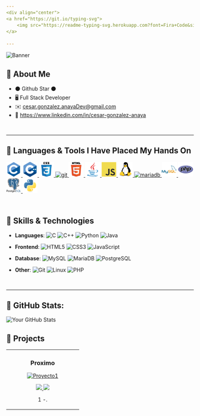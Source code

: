 ```yaml
---
<div align="center">
<a href="https://git.io/typing-svg">
    <img src="https://readme-typing-svg.herokuapp.com?font=Fira+Code&size=40&weight=700&duration=2000&pause=1000&color=8B0000&center=true&vCenter=true&width=435&lines=Hi+There!%F0%9F%91%8B;I%C2%B4m++CaesarCode+%F0%9F%92%BB" alt="Typing SVG" />
</a>

---
```

  
  <img src="https://github.com/ICaesarI/ICaesarI/blob/main/bannerP.gif?raw=true" alt="Banner" />
</div>

## 🔴 About Me

- ⚫ Github Star ⚫ 
- 🖥️ Full Stack Developer
- ✉️ cesar.gonzalez.anayaDev@gmail.com
- 🔗 https://www.linkedin.com/in/cesar-gonzalez-anaya

<br>

---

## 🔴 Languages & Tools I Have Placed My Hands On 

<p align="left"> 
  <a href="https://www.cprogramming.com/" target="_blank" rel="noreferrer"> 
    <img src="https://raw.githubusercontent.com/devicons/devicon/master/icons/c/c-original.svg" alt="c" width="40" height="40"/> 
  </a> 
  <a href="https://www.w3schools.com/cpp/" target="_blank" rel="noreferrer"> 
    <img src="https://raw.githubusercontent.com/devicons/devicon/master/icons/cplusplus/cplusplus-original.svg" alt="cplusplus" width="40" height="40"/> 
  </a> 
  <a href="https://www.w3schools.com/css/" target="_blank" rel="noreferrer"> 
    <img src="https://raw.githubusercontent.com/devicons/devicon/master/icons/css3/css3-original-wordmark.svg" alt="css3" width="40" height="40"/> 
  </a> 
  <a href="https://git-scm.com/" target="_blank" rel="noreferrer"> 
    <img src="https://www.vectorlogo.zone/logos/git-scm/git-scm-icon.svg" alt="git" width="40" height="40"/> 
  </a> 
  <a href="https://www.w3.org/html/" target="_blank" rel="noreferrer"> 
    <img src="https://raw.githubusercontent.com/devicons/devicon/master/icons/html5/html5-original-wordmark.svg" alt="html5" width="40" height="40"/> 
  </a> 
  <a href="https://www.java.com" target="_blank" rel="noreferrer"> 
    <img src="https://raw.githubusercontent.com/devicons/devicon/master/icons/java/java-original.svg" alt="java" width="40" height="40"/> 
  </a> 
  <a href="https://developer.mozilla.org/en-US/docs/Web/JavaScript" target="_blank" rel="noreferrer"> 
    <img src="https://raw.githubusercontent.com/devicons/devicon/master/icons/javascript/javascript-original.svg" alt="javascript" width="40" height="40"/> 
  </a> 
  <a href="https://www.linux.org/" target="_blank" rel="noreferrer"> 
    <img src="https://raw.githubusercontent.com/devicons/devicon/master/icons/linux/linux-original.svg" alt="linux" width="40" height="40"/> 
  </a> 
  <a href="https://mariadb.org/" target="_blank" rel="noreferrer"> 
    <img src="https://www.vectorlogo.zone/logos/mariadb/mariadb-icon.svg" alt="mariadb" width="40" height="40"/> 
  </a> 
  <a href="https://www.mysql.com/" target="_blank" rel="noreferrer"> 
    <img src="https://raw.githubusercontent.com/devicons/devicon/master/icons/mysql/mysql-original-wordmark.svg" alt="mysql" width="40" height="40"/> 
  </a> 
  <a href="https://www.php.net" target="_blank" rel="noreferrer"> 
    <img src="https://raw.githubusercontent.com/devicons/devicon/master/icons/php/php-original.svg" alt="php" width="40" height="40"/> 
  </a> 
  <a href="https://www.postgresql.org" target="_blank" rel="noreferrer"> 
    <img src="https://raw.githubusercontent.com/devicons/devicon/master/icons/postgresql/postgresql-original-wordmark.svg" alt="postgresql" width="40" height="40"/> 
  </a> 
  <a href="https://www.python.org" target="_blank" rel="noreferrer"> 
    <img src="https://raw.githubusercontent.com/devicons/devicon/master/icons/python/python-original.svg" alt="python" width="40" height="40"/> 
  </a> 
</p>

<br>

## 🔴 Skills & Technologies 

- **Languages**: 
  ![C](https://img.shields.io/badge/-C-A8B9CC?style=flat&logo=c&logoColor=black) 
  ![C++](https://img.shields.io/badge/-C++-00599C?style=flat&logo=c%2B%2B&logoColor=white) 
  ![Python](https://img.shields.io/badge/-Python-3776AB?style=flat&logo=python&logoColor=white) 
  ![Java](https://img.shields.io/badge/-Java-007396?style=flat&logo=java&logoColor=white)
  
- **Frontend**: 
  ![HTML5](https://img.shields.io/badge/-HTML5-E34F26?style=flat&logo=html5&logoColor=white) 
  ![CSS3](https://img.shields.io/badge/-CSS3-1572B6?style=flat&logo=css3&logoColor=white) 
  ![JavaScript](https://img.shields.io/badge/-JavaScript-F7DF1E?style=flat&logo=javascript&logoColor=black)

- **Database**: 
  ![MySQL](https://img.shields.io/badge/-MySQL-4479A1?style=flat&logo=mysql&logoColor=white) 
  ![MariaDB](https://img.shields.io/badge/-MariaDB-003545?style=flat&logo=mariadb&logoColor=white) 
  ![PostgreSQL](https://img.shields.io/badge/-PostgreSQL-4169E1?style=flat&logo=postgresql&logoColor=white)

- **Other**: 
  ![Git](https://img.shields.io/badge/-Git-F05032?style=flat&logo=git&logoColor=white) 
  ![Linux](https://img.shields.io/badge/-Linux-FCC624?style=flat&logo=linux&logoColor=black) 
  ![PHP](https://img.shields.io/badge/-PHP-777BB4?style=flat&logo=php&logoColor=white)

<br>

---

## 🔴 GitHub Stats: 

![Your GitHub Stats](https://github-readme-stats.vercel.app/api?username=CaesarCode&show_icons=true&theme=radical)


## 🔴 Projects 
<table>
<tr>
<td width="50%">
<h3 align="center">Proximo</h3>
<div align="center">
<a href="#" target="_blank"><img src="#" width="400" alt="Proyecto1"></a>
<p>
<a href="#" target="_blank">
<img src="#">
</a>
<a href="#" target="_blank">
<img src="#">
</a>
</p>
<p>1</strong> -.</p>
</div>
